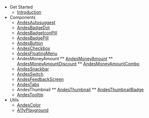 - Get Started
  * [Introduction](/)
- Components
  * [AndesAutosuggest](/autosuggest/AndesAutosuggest.md)
  * [AndesBadgeDot](/badge/AndesBadgeDot.md)
  * [AndesBadgeIconPill](/badge/AndesBadgeIconPill.md)
  * [AndesBadgePill](/badge/AndesBadgePill.md)
  * [AndesButton](/button/AndesButton.md)
  * [AndesCheckbox](/checkbox/AndesCheckbox.md)
  * [AndesFloatingMenu](/floatingmenu/AndesFloatingMenu.md)
  * AndesMoneyAmount
  ** [AndesMoneyAmount](/moneyamount/AndesMoneyAmount.md)
  ** [AndesMoneyAmountDiscount](/moneyamount/AndesMoneyAmountDiscount.md)
  ** [AndesMoneyAmountCombo](/moneyamount/AndesMoneyAmountCombo.md)
  * [AndesSnackbar](/snackbar/AndesSnackbar.md)
  * [AndesSwitch](/switch/AndesSwitch.md)
  * [AndesFeedbackScreen](/feedbackscreen/AndesFeedbackScreen.md)
  * [AndesTabs](/tabs/AndesTabs.md)
  * AndesThumbnail
  ** [AndesThumbnail](/thumbnail/AndesThumbnail.md)
  ** [AndesThumbnailBadge](/thumbnail/AndesThumbnailBadge.md)
  * [AndesTooltip](/tooltip/AndesTooltip.md)
- Utils
  * [AndesColor](/color/AndesColor.md)
  * [A11yPlayground](/a11y-playground/A11yPlayground.md)